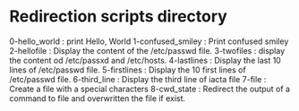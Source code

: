# Redirection scripts directory
0-hello_world : print Hello, World
1-confused_smiley : Print confused smiley
2-hellofile : Display the content of the /etc/passwd file.
3-twofiles : display the content od /etc/passxd and /etc/hosts.
4-lastlines : Display the last 10 lines of /etc/passwd file.
5-firstlines : Display the 10 first lines of /etc/passwd file.
6-third_line : Display the third line of iacta file
7-file : Create a file with a special characters
8-cwd_state : Redirect the output of a command to file and overwritten the file if exist.
